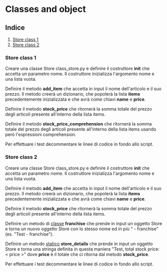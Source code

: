 # Classes and object

## Indice
1. [Store class 1](#store-class-1)
2. [Store class 2](#store-class-2)

### Store class 1
Creare una classe Store class_store.py e definire il costruttore **__init__** che accetta un parametro nome. Il costruttore inizializza l'argomento nome e una lista vuota.

Definire il metodo **add_item** che accetta in input il nome dell'articolo e il suo prezzo. Il metodo creerà un dizionario, che popolerà la lista **items** precedentemente inizializzata e che avrà come chiavi **name** e **price**.

Definire il metodo **stock_price** che ritornerà la somma totale del prezzo degli articoli presente all'interno della lista items.

Definire il metodo **stock_price_comprehension** che ritornerà la somma totale del prezzo degli articoli presente all'interno della lista items usando però l'espressioni comprehension.

Per effettuare i test decommentare le linee di codice in fondo allo script.

### Store class 2
Creare una classe Store class_store.py e definire il costruttore **__init__** che accetta un parametro nome. Il costruttore inizializza l'argomento nome e una lista vuota.

Definire il metodo **add_item** che accetta in input il nome dell'articolo e il suo prezzo. Il metodo creerà un dizionario, che popolerà la lista **items** precedentemente inizializzata e che avrà come chiavi **name** e **price**.

Definire il metodo **stock_price** che ritornerà la somma totale del prezzo degli articoli presente all'interno della lista items.

Definire un metodo di <u>classe</u> **franchise** che prende in input un oggetto Store e torna un nuovo oggetto Store con lo stesso nome ed in più " - franchise" (es. "Test - franchise").

Definire un metodo <u>statico</u> **store_details** che prende in input un oggetto Store e torna una stringa definita in questa maniera "Test, total stock price: < price >" dove **price** è il totale che ci ritorna dal metodo **stock_price**.

Per effettuare i test decommentare le linee di codice in fondo allo script.
